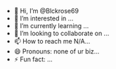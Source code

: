 - 👋 Hi, I’m @Blckrose69
- 👀 I’m interested in ...
- 🌱 I’m currently learning ...
- 💞️ I’m looking to collaborate on ...
- 📫 How to reach me N/A...
- 😄 Pronouns: none of ur biz...
- ⚡ Fun fact: ...

<!---
Blckrose69/Blckrose69 is a ✨ special ✨ repository because its `README.md` (this file) appears on your GitHub profile.
You can click the Preview link to take a look at your changes.
--->
